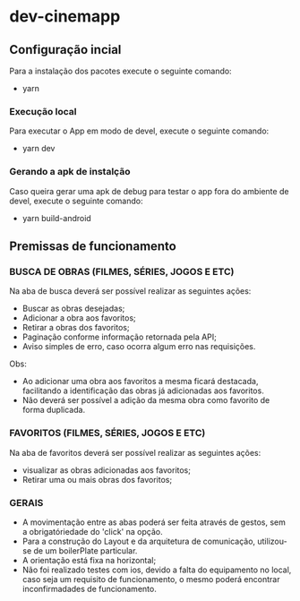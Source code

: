 # dev-cinemapp

## Configuração incial

Para a instalação dos pacotes execute o seguinte comando:

- yarn

### Execução local

Para executar o App em modo de devel, execute o seguinte comando:

- yarn dev

### Gerando a apk de instalção

Caso queira gerar uma apk de debug para testar o app fora do ambiente de devel, execute o seguinte comando:

- yarn build-android

## Premissas de funcionamento

### BUSCA DE OBRAS (FILMES, SÉRIES, JOGOS E ETC)

Na aba de busca deverá ser possível realizar as seguintes ações:

- Buscar as obras desejadas;
- Adicionar a obra aos favoritos;
- Retirar a obras dos favoritos;
- Paginação conforme informação retornada pela API;
- Aviso simples de erro, caso ocorra algum erro nas requisições.

Obs:

- Ao adicionar uma obra aos favoritos a mesma ficará destacada, facilitando a identificação das obras já adicionadas aos favoritos.
- Não deverá ser possível a adição da mesma obra como favorito de forma duplicada.

### FAVORITOS (FILMES, SÉRIES, JOGOS E ETC)

Na aba de favoritos deverá ser possível realizar as seguintes ações:

- visualizar as obras adicionadas aos favoritos;
- Retirar uma ou mais obras dos favoritos;

### GERAIS

- A movimentação entre as abas poderá ser feita através de gestos, sem a obrigatóriedade do 'click' na opção.
- Para a construção do Layout e da arquitetura de comunicação, utilizou-se de um boilerPlate particular.
- A orientação está fixa na horizontal;
- Não foi realizado testes com ios, devido a falta do equipamento no local, caso seja um requisito de funcionamento, o mesmo poderá encontrar inconfirmadades de funcionamento.
